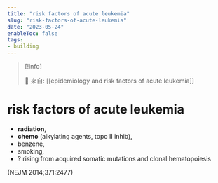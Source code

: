 ```yaml
---
title: "risk factors of acute leukemia"
slug: "risk-factors-of-acute-leukemia"
date: "2023-05-24"
enableToc: false
tags:
- building
---
```


> [!info]
>
> 🌱 來自: [[epidemiology and risk factors of acute leukemia]]

# risk factors of acute leukemia

* **radiation**, 
* **chemo** (alkylating agents, topo II inhib),
* benzene,
* smoking,
* ? rising from acquired somatic mutations and clonal hematopoiesis 

(NEJM 2014;371:2477)
